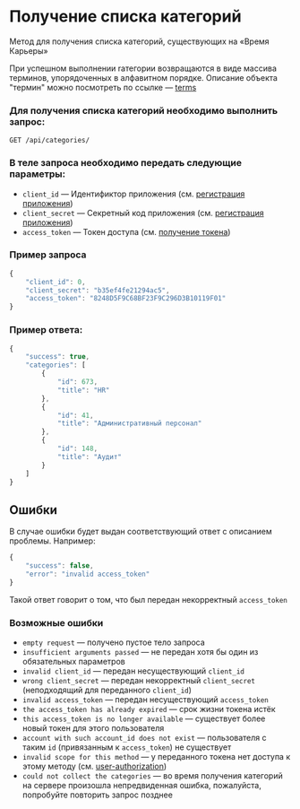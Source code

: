# Получение списка категорий

Метод для получения списка категорий, существующих на «Время Карьеры»

При успешном выполнении rатегории возвращаются в виде массива терминов, упорядоченных в алфавитном порядке. Описание объекта "термин" можно посмотреть по ссылке — [terms](https://github.com/len0xx/career-api/blob/main/docs/terms.md)

### Для получения списка категорий необходимо выполнить запрос:
```
GET /api/categories/
```

### В теле запроса необходимо передать следующие параметры:
* `client_id` — Идентификтор приложения (см. [регистрация приложения](https://xn--80adjbxl0aeb4ii6a.xn--p1ai/wp-admin/admin.php?page=apps))
* `client_secret` — Секретный код приложения (см. [регистрация приложения](https://xn--80adjbxl0aeb4ii6a.xn--p1ai/wp-admin/admin.php?page=apps))
* `access_token` — Токен доступа (см. [получение токена](https://github.com/len0xx/career-api/blob/main/docs/auth.md))

### Пример запроса
```javascript
{
    "client_id": 0,
    "client_secret": "b35ef4fe21294ac5",
    "access_token": "8248D5F9C68BF23F9C296D3B10119F01"
}
```

### Пример ответа:
```javascript
{
    "success": true,
    "categories": [
        {
            "id": 673,
            "title": "HR"
        },
        {
            "id": 41,
            "title": "Административный персонал"
        },
        {
            "id": 148,
            "title": "Аудит"
        }
    ]
}
```

## Ошибки

В случае ошибки будет выдан соответствующий ответ с описанием проблемы. Например:
```javascript
{
    "success": false,
    "error": "invalid access_token"
}
```
Такой ответ говорит о том, что был передан некорректный `access_token`

### Возможные ошибки
* `empty request` — получено пустое тело запроса
* `insufficient arguments passed` — не передан хотя бы один из обязательных параметров
* `invalid client_id` — передан несуществующий `client_id`
* `wrong client_secret` — передан некорректный `client_secret` (неподходящий для переданного `client_id`)
* `invalid access_token` — передан несуществующий `access_token`
* `the access_token has already expired` — срок жизни токена истёк
* `this access_token is no longer available` — существует более новый токен для этого пользователя
* `account with such account_id does not exist` — пользователя с таким `id` (привязанным к `access_token`) не существует
* `invalid scope for this method` — у переданного токена нет доступа к этому методу (см. [user-authorization](https://github.com/len0xx/career-api/blob/main/docs/user-authorization.md#%D0%B2%D0%BE%D0%B7%D0%BC%D0%BE%D0%B6%D0%BD%D1%8B%D0%B5-%D0%B7%D0%BD%D0%B0%D1%87%D0%B5%D0%BD%D0%B8%D1%8F-scope))
* `could not collect the categories` — во время получения категорий на сервере произошла непредвиденная ошибка, пожалуйста, попробуйте повторить запрос позднее
